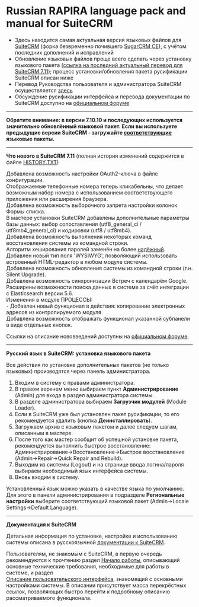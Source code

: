 Russian RAPIRA language pack and manual for SuiteCRM
=========================================

+ Здесь находится самая актуальная версия языковых файлов для [SuiteCRM][suitecrm] (форка безвременно почившего [SugarCRM CE][sugar]), с учётом последних дополнений и исправлений
+ Обновление языковых файлов проще всего сделать через установку языкового пакета ([ссылка на последний актуальный перевод для SuiteCRM 7.11][langpack]); процесс установки/обновления пакета русификации SuiteCRM описан ниже
+ Перевод Руководства пользователя и администратора SuiteCRM осуществляется [здесь][man-adoc]
+ Обсуждение русификации интерфейса и перевода документации по SuiteCRM доступно на [официальном форуме][forum]

------------------------------------------------

**Обратите внимание: в версии 7.10.10 и последующих используется значительно обновлённый языковой пакет. 
Если вы используете предыдущие версии SuiteCRM - загружайте [соответствующие](https://github.com/likhobory/SuiteCRM7RU/releases) языковые пакеты.**

------------------------------------------------

<b>Что нового в SuiteCRM 7.11</b>    (полная история изменений содержится в файле [HISTORY.TXT][history])

Добавлена возможность настройки OAuth2-ключа в файле конфигурации.  
Отображаемые телефонные номера теперь кликабельны, что делает возможным набор номера с использованием соответствующего приложения или расширения браузера.  
Добавлена возможность выборочного запрета настройки колонок Формы списка.  
В мастере установки SuiteCRM добавлены дополнительные параметры базы данных: выбор сопоставления (utf8_general_ci / utf8mb4_general_ci) и кодировки (utf8 / utf8mb4).  
Добавлена возможность выполнения некоторых команд восстановления системы из командной строки.  
Алгоритм хеширования паролей заменён на более [надёжный](https://github.com/salesagility/SuiteCRM/pull/7439).  
Добавлен новый тип поля 'WYSIWYG', позволяющий использовать встроенный HTML-редактор в любом модуле системы.  
Добавлена возможность обновления системы из командной строки (т.н. Silent Upgrade).  
Добавлена возможность синхронизации Встреч с календарём Google.  
Расширены возможности поиска данных в системе за счёт интеграции с Elasticsearch версии 5.6.  
Изменения в модуле ПРОЦЕССЫ:  
	- Добавлен новый функционал в действия: копирование электронных адресов из контролируемого модуля  
Добавлена возможность отображать функционал указанной субпанели в виде отдельных кнопок.

Ссылки на описание нововведений доступны на [официальном форуме](https://suitecrm.com/suitecrm/forum/suitecrm-forum-russian-general-discussion/17973-suitecrm#60692).

------------------------------------------------

<b>Русский язык в SuiteCRM: установка языкового пакета</b>

Все действия по установке дополнительных пакетов (не только языковых) производятся через панель администратора.

1. Входим в систему с правами администратора.
2. В правом верхнем меню выбираем пункт <b>Администрирование</b> (Admin) для входа в раздел администратора системы.
3. В разделе администратора выбираем <b>Загрузчик модулей</b> (Module Loader).
4. Если в SuiteCRM уже был установлен пакет русификации, то его рекомендуется удалить (кнопка  <b>Деинсталлировать</b>).
5. Загружаем архив с языковым пакетом и далее следуем шагам, описанным в мастере.
6. После того как мастер сообщит об успешной установке пакета, рекомендуется выполнить быстрое восстановление: Администрирование->Восстановление->Быстрое восстановление (Admin->Repair->Quick Repair and Rebuild).
7. Выходим из системы (Logout) и на странице ввода логина/пароля выбираем необходимый язык интерфейса системы.
8. Вновь входим в систему.

Установленный язык можно указать в качестве языка по умолчанию. Для этого в панели администрирования в подразделе <b>Региональные настройки</b> выберите соответствующий языковой пакет (Admin->Locale Settings->Default Language).

------------------------------------------------

<b>Документация к SuiteCRM</b>

Детальная информация по установке, настройке и использованию системы описана в русскоязычной [документации к SuiteCRM][man-ru].

Пользователям, не знакомым с SuiteCRM, в первую очередь рекомендуются к прочтению раздел [Начало работы][getting-started], описывающий основные технические требования, необходимые для работы в системе, и раздел  
[Описание пользовательского интерфейса][ui], знакомящий с основными настройками системы. В описании присутствует масса перекрёстных ссылок, позволяющих быстро перейти к подробному описанию рассматриваемого функционала.

            
[langpack]: https://github.com/likhobory/SuiteCRM7RU/blob/ver.7.11/rapira-suite_pack_russian.zip?raw=true
[man-adoc]: https://github.com/likhobory/SuiteDocs/blob/master/README.ru.adoc
[man-ru]: https://docs.suitecrm.com/ru
[getting-started]: https://docs.suitecrm.com/ru/user/introduction/getting-started
[ui]: https://docs.suitecrm.com/ru/user/introduction/user-interface

[suitecrm]: https://github.com/salesagility/SuiteCRM
[forum]: https://community.suitecrm.com/t/topic/11657
[sugar]: https://ru.wikipedia.org/wiki/SugarCRM
[history]: https://github.com/likhobory/SuiteCRM7RU/blob/master/HISTORY.TXT

